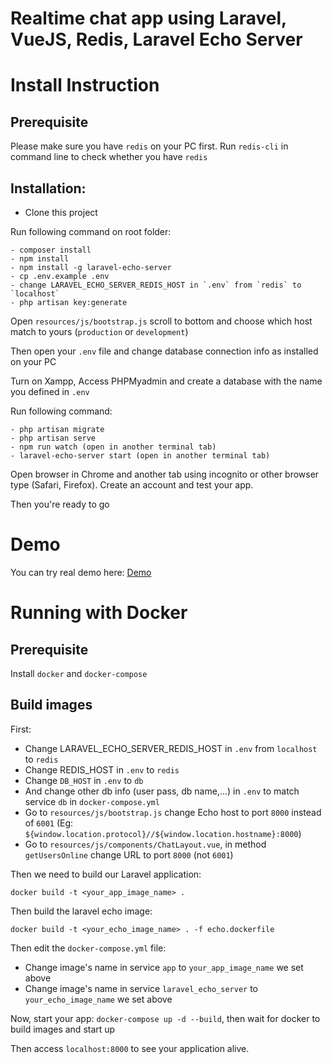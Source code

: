 # Realtime chat app using Laravel, VueJS, Redis, Laravel Echo Server

# Install Instruction
## Prerequisite
Please make sure you have `redis` on your PC first. Run `redis-cli` in command line to check whether you have `redis`

## Installation:
- Clone this project

Run following command on root folder:

	- composer install
	- npm install
	- npm install -g laravel-echo-server
	- cp .env.example .env
	- change LARAVEL_ECHO_SERVER_REDIS_HOST in `.env` from `redis` to `localhost`
	- php artisan key:generate

Open `resources/js/bootstrap.js` scroll to bottom and choose which host match to yours (`production` or `development`)

Then open your `.env` file and change database connection info as installed on your PC

Turn on Xampp, Access PHPMyadmin and create a database with the name you defined in `.env`

Run following command: 

	- php artisan migrate
	- php artisan serve
	- npm run watch (open in another terminal tab)
	- laravel-echo-server start (open in another terminal tab)

Open browser in Chrome and another tab using incognito or other browser type (Safari, Firefox). Create an account and test your app.

Then you're ready to go
# Demo
You can try real demo here: [Demo](https://public-chat.jamesisme.com/)

# Running with Docker
## Prerequisite
Install `docker` and `docker-compose`

## Build images
First:
- Change LARAVEL_ECHO_SERVER_REDIS_HOST in `.env` from `localhost` to `redis`
- Change REDIS_HOST in `.env` to `redis`
- Change `DB_HOST` in `.env` to `db`
- And change other db info (user pass, db name,...) in `.env` to match service `db` in `docker-compose.yml`
- Go to `resources/js/bootstrap.js` change Echo host to port `8000` instead of `6001` (Eg: `${window.location.protocol}//${window.location.hostname}:8000`)
- Go to `resources/js/components/ChatLayout.vue`, in method `getUsersOnline` change URL to port `8000` (not `6001`)

Then we need to build our Laravel application:
```
docker build -t <your_app_image_name> .
```
Then build the laravel echo image:
```
docker build -t <your_echo_image_name> . -f echo.dockerfile
```

Then edit the `docker-compose.yml` file:
- Change image's name in service `app` to `your_app_image_name` we set above
- Change image's name in service `laravel_echo_server` to `your_echo_image_name` we set above

Now, start your app: `docker-compose up -d --build`, then wait for docker to build images and start up

Then access `localhost:8000` to see your application alive.

